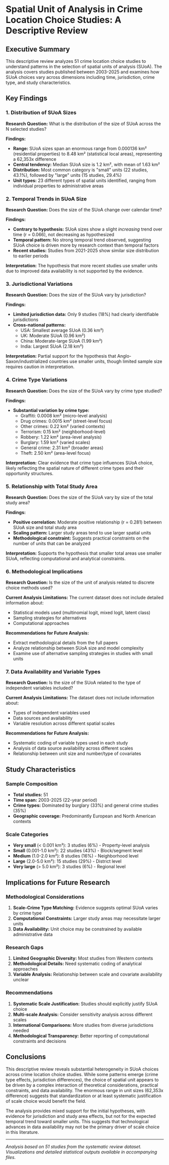 # Spatial Unit of Analysis in Crime Location Choice Studies: A Descriptive Review

## Executive Summary

This descriptive review analyzes 51 crime location choice studies to understand patterns in the selection of spatial units of analysis (SUoA). The analysis covers studies published between 2003-2025 and examines how SUoA choices vary across dimensions including time, jurisdiction, crime type, and study characteristics.

## Key Findings

### 1. Distribution of SUoA Sizes

**Research Question:** What is the distribution of the size of SUoA across the N selected studies?

**Findings:**
- **Range:** SUoA sizes span an enormous range from 0.000136 km² (residential properties) to 8.48 km² (statistical local areas), representing a 62,353x difference
- **Central tendency:** Median SUoA size is 1.2 km², with mean of 1.63 km²
- **Distribution:** Most common category is "small" units (22 studies, 43.1%), followed by "large" units (15 studies, 29.4%)
- **Unit types:** 23 different types of spatial units identified, ranging from individual properties to administrative areas

### 2. Temporal Trends in SUoA Size

**Research Question:** Does the size of the SUoA change over calendar time?

**Findings:**
- **Contrary to hypothesis:** SUoA sizes show a slight *increasing* trend over time (r = 0.066), not decreasing as hypothesized
- **Temporal pattern:** No strong temporal trend observed, suggesting SUoA choice is driven more by research context than temporal factors
- **Recent studies:** Studies from 2021-2025 show similar size distribution to earlier periods

**Interpretation:** The hypothesis that more recent studies use smaller units due to improved data availability is not supported by the evidence.

### 3. Jurisdictional Variations

**Research Question:** Does the size of the SUoA vary by jurisdiction?

**Findings:**
- **Limited jurisdiction data:** Only 9 studies (18%) had clearly identifiable jurisdictions
- **Cross-national patterns:**
  - USA: Smallest average SUoA (0.36 km²)
  - UK: Moderate SUoA (0.96 km²) 
  - China: Moderate-large SUoA (1.99 km²)
  - India: Largest SUoA (2.18 km²)

**Interpretation:** Partial support for the hypothesis that Anglo-Saxon/industrialized countries use smaller units, though limited sample size requires caution in interpretation.

### 4. Crime Type Variations

**Research Question:** Does the size of the SUoA vary by crime type studied?

**Findings:**
- **Substantial variation by crime type:**
  - Graffiti: 0.0008 km² (micro-level analysis)
  - Drug crimes: 0.0015 km² (street-level focus)
  - Other crimes: 0.22 km² (varied contexts)
  - Terrorism: 0.15 km² (neighborhood-level)
  - Robbery: 1.22 km² (area-level analysis)
  - Burglary: 1.59 km² (varied scales)
  - General crime: 2.31 km² (broader areas)
  - Theft: 2.50 km² (area-level focus)

**Interpretation:** Clear evidence that crime type influences SUoA choice, likely reflecting the spatial nature of different crime types and their opportunity structures.

### 5. Relationship with Total Study Area

**Research Question:** Does the size of the SUoA vary by size of the total study area?

**Findings:**
- **Positive correlation:** Moderate positive relationship (r = 0.281) between SUoA size and total study area
- **Scaling pattern:** Larger study areas tend to use larger spatial units
- **Methodological constraint:** Suggests practical constraints on the number of units that can be analyzed

**Interpretation:** Supports the hypothesis that smaller total areas use smaller SUoA, reflecting computational and analytical constraints.

### 6. Methodological Implications

**Research Question:** Is the size of the unit of analysis related to discrete choice methods used?

**Current Analysis Limitations:** The current dataset does not include detailed information about:
- Statistical models used (multinomial logit, mixed logit, latent class)
- Sampling strategies for alternatives
- Computational approaches

**Recommendations for Future Analysis:**
- Extract methodological details from the full papers
- Analyze relationship between SUoA size and model complexity
- Examine use of alternative sampling strategies in studies with small units

### 7. Data Availability and Variable Types

**Research Question:** Is the size of the SUoA related to the type of independent variables included?

**Current Analysis Limitations:** The dataset does not include information about:
- Types of independent variables used
- Data sources and availability
- Variable resolution across different spatial scales

**Recommendations for Future Analysis:**
- Systematic coding of variable types used in each study
- Analysis of data source availability across different scales
- Relationship between unit size and number/type of covariates

## Study Characteristics

### Sample Composition
- **Total studies:** 51
- **Time span:** 2003-2025 (22-year period)
- **Crime types:** Dominated by burglary (33%) and general crime studies (35%)
- **Geographic coverage:** Predominantly European and North American contexts

### Scale Categories
- **Very small** (< 0.001 km²): 3 studies (6%) - Property-level analysis
- **Small** (0.001-1.0 km²): 22 studies (43%) - Block/segment level
- **Medium** (1.0-2.0 km²): 8 studies (16%) - Neighborhood level
- **Large** (2.0-5.0 km²): 15 studies (29%) - District level  
- **Very large** (> 5.0 km²): 3 studies (6%) - Regional level

## Implications for Future Research

### Methodological Considerations
1. **Scale-Crime Type Matching:** Evidence suggests optimal SUoA varies by crime type
2. **Computational Constraints:** Larger study areas may necessitate larger units
3. **Data Availability:** Unit choice may be constrained by available administrative data

### Research Gaps
1. **Limited Geographic Diversity:** Most studies from Western contexts
2. **Methodological Details:** Need systematic coding of analytical approaches
3. **Variable Analysis:** Relationship between scale and covariate availability unclear

### Recommendations
1. **Systematic Scale Justification:** Studies should explicitly justify SUoA choice
2. **Multi-scale Analysis:** Consider sensitivity analysis across different scales
3. **International Comparisons:** More studies from diverse jurisdictions needed
4. **Methodological Transparency:** Better reporting of computational constraints and decisions

## Conclusions

This descriptive review reveals substantial heterogeneity in SUoA choices across crime location choice studies. While some patterns emerge (crime type effects, jurisdiction differences), the choice of spatial unit appears to be driven by a complex interaction of theoretical considerations, practical constraints, and data availability. The enormous range in unit sizes (62,353x difference) suggests that standardization or at least systematic justification of scale choice would benefit the field.

The analysis provides mixed support for the initial hypotheses, with evidence for jurisdiction and study area effects, but not for the expected temporal trend toward smaller units. This suggests that technological advances in data availability may not be the primary driver of scale choice in this literature.

---

*Analysis based on 51 studies from the systematic review dataset. Visualizations and detailed statistical outputs available in accompanying files.*

